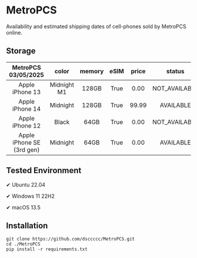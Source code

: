 # MetroPCS
Availability and estimated shipping dates of cell-phones sold by MetroPCS online.
## Storage
|MetroPCS 03/05/2025|color|memory|eSIM|price|status|shipping from|shipping to|
|:--:|:--:|:--:|:--:|:--:|:--:|:--:|:--:|
|Apple iPhone 13|Midnight M1|128GB|True|0.00|NOT_AVAILABLE|03/11/2025|03/17/2025|
|Apple iPhone 14|Midnight|128GB|True|99.99|AVAILABLE|03/04/2025|03/07/2025|
|Apple iPhone 12|Black|64GB|True|0.00|NOT_AVAILABLE|03/11/2025|03/17/2025|
|Apple iPhone SE (3rd gen)|Midnight|64GB|True|0.00|AVAILABLE|03/04/2025|03/07/2025|

## Tested Environment
✔ Ubuntu 22.04

✔ Windows 11 22H2

✔ macOS 13.5
## Installation
```
git clone https://github.com/dsccccc/MetroPCS.git
cd ./MetroPCS
pip install -r requirements.txt
```
